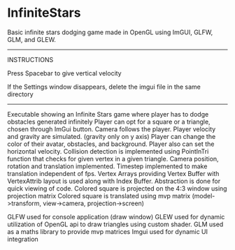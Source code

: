 # InfiniteStars
Basic infinite stars dodging game made in OpenGL using ImGUI, GLFW, GLM, and GLEW.

-------------------------------------------------------------------------------------------
INSTRUCTIONS

Press Spacebar to give vertical velocity

If the Settings window disappears, delete the imgui file in the same directory

-------------------------------------------------------------------------------------------

Executable showing an Infinite Stars game where player has to dodge obstacles generated infinitely
Player can opt for a square or a triangle, chosen through ImGui button.
Camera follows the player.
Player velocity and gravity are simulated. (gravity only on y axis)
Player can change the color of their avatar, obstacles, and background.
Player also can set the horizontal velocity.
Collision detection is implemented using PointInTri function that checks for given vertex in a given triangle.
Camera position, rotation and translation implemented.
Timestep implemented to make translation independent of fps.
Vertex Arrays providing Vertex Buffer with VertexAttrib layout is used along with Index Buffer.
Abstraction is done for quick viewing of code.
Colored square is projected on the 4:3 window using projection matrix
Colored square is translated using mvp matrix (model->transform, view->camera, projection->screen)

GLFW used for console application (draw window)
GLEW used for dynamic utilization of OpenGL api to draw triangles using custom shader.
GLM used as a maths library to provide mvp matrices
Imgui used for dynamic UI integration

